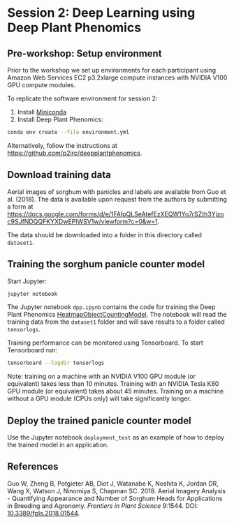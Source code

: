 # Session 2: Deep Learning using Deep Plant Phenomics

## Pre-workshop: Setup environment

Prior to the workshop we set up environments for each participant using Amazon Web Services EC2 p3.2xlarge compute instances with NVIDIA V100 GPU compute modules. 

To replicate the software environment for session 2:

1. Install [Miniconda](https://docs.conda.io/en/latest/miniconda.html)
2. Install Deep Plant Phenomics:

```bash
conda env create --file environment.yml
```

Alternatively, follow the instructions at https://github.com/p2irc/deepplantphenomics.

## Download training data

Aerial images of sorghum with panicles and labels are available from Guo et al. (2018). The data is available upon request from the authors by submitting a form at https://docs.google.com/forms/d/e/1FAIpQLSeAtefEzXEQW1Yo7rSZth3Yjzoc9SJfNDQQFKYXDwEPlWSV1w/viewform?c=0&w=1.

The data should be downloaded into a folder in this directory called `dataset1`.

## Training the sorghum panicle counter model

Start Jupyter:

```bash
jupyter notebook
```

The Jupyter notebook `dpp.ipynb` contains the code for training the Deep Plant Phenomics [HeatmapObjectCountingModel](https://deep-plant-phenomics.readthedocs.io/en/latest/Tutorial-Object-Counting-with-Heatmaps/). The notebook will read the training data from the `dataset1` folder and will save results to a folder called `tensorlogs`.

Training performance can be monitored using Tensorboard. To start Tensorboard run:

```bash
tensorboard --logdir tensorlogs
```

Note: training on a machine with an NVIDIA V100 GPU module (or equivalent) takes less than 10 minutes. Training with an NVIDIA Tesla K80 GPU module (or equivalent) takes about 45 minutes. Training on a machine without a GPU module (CPUs only) will take significantly longer.

## Deploy the trained panicle counter model

Use the Jupyter notebook `deployment_test` as an example of how to deploy the trained model in an application.

## References

Guo W, Zheng B, Potgieter AB, Diot J, Watanabe K, Noshita K, Jordan DR, Wang X, Watson J, Ninomiya S, Chapman SC. 2018. Aerial Imagery Analysis - Quantifying Appearance and Number of Sorghum Heads for Applications in Breeding and Agronomy. *Frontiers in Plant Science* 9:1544. DOI: [10.3389/fpls.2018.01544](https://doi.org/10.3389/fpls.2018.01544).